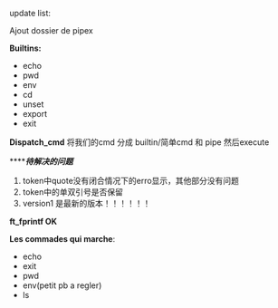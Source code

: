 update list: 

Ajout dossier de pipex

**Builtins:**
- echo
- pwd
- env
- cd
- unset
- export
- exit

**Dispatch_cmd**
将我们的cmd 分成 builtin/简单cmd 和 pipe 然后execute

***************待解决的问题***********
1. token中quote没有闭合情况下的erro显示，其他部分没有问题
2. token中的单双引号是否保留
3. version1 是最新的版本！！！！！！



**ft_fprintf OK**


**Les commades qui marche**:
- echo
- exit
- pwd
- env(petit pb a regler)
- ls
